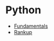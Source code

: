 # Python

- [Fundamentals](https://github.com/nestorivanmo/Codewars/tree/master/Python/Fundamentals)
- [Rankup](https://github.com/nestorivanmo/Codewars/tree/master/Python/Rankup)